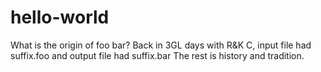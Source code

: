 # hello-world
What is the origin of foo bar?
Back in 3GL days with R&K C, input file had suffix.foo and output file had suffix.bar
The rest is history and tradition.
